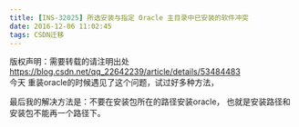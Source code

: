 ```yaml
---
title: [INS-32025] 所选安装与指定 Oracle 主目录中已安装的软件冲突
date: 2016-12-06 11:02:45
tags: CSDN迁移
---
```

 版权声明：需要转载的请注明出处 https://blog.csdn.net/qq_22642239/article/details/53484483   
   今天 重装oracle的时候遇见了这个问题，试过好多种方法，

 最后我的解决方法是：不要在安装包所在的路径安装oracle， 也就是安装路径和安装包不能再一个路径下。

   
 